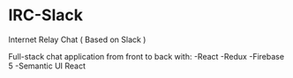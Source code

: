 # IRC-Slack
Internet Relay Chat ( Based on Slack )

Full-stack chat application from front to back with: 
-React 
-Redux
-Firebase 5
-Semantic UI React

